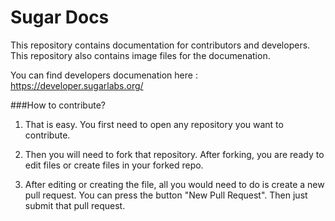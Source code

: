 # Sugar Docs

This repository contains documentation for contributors and 
developers. This repository also contains image files for 
the documenation.

You can find developers documenation here :
https://developer.sugarlabs.org/

###How to contribute?

1. That is easy. You first need to open any repository you want to 
contribute. 

2. Then you will need to fork that repository. After forking, you 
are ready to edit files or create files in your forked repo. 

3. After editing or creating the file, all you would need to do is
create a new pull request. You can press the button "New Pull Request".
Then just submit that pull request.
